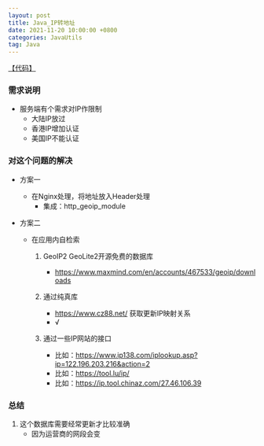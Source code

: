 ```yaml
---
layout: post
title: Java_IP转地址
date: 2021-11-20 10:00:00 +0800
categories: JavaUtils
tag: Java
---
```


[【代码】](https://github.com/louishwh/java-utils.git)

### 需求说明
- 服务端有个需求对IP作限制
	- 大陆IP放过
	- 香港IP增加认证
	- 美国IP不能认证

### 对这个问题的解决
- 方案一
	- 在Nginx处理，将地址放入Header处理
		- 集成：http_geoip_module

- 方案二
	- 在应用内自检索
		1. GeoIP2 GeoLite2开源免费的数据库
			- https://www.maxmind.com/en/accounts/467533/geoip/downloads

		2. 通过纯真库
			- https://www.cz88.net/ 获取更新IP映射关系
			- √
		3. 通过一些IP网站的接口
			- 比如：https://www.ip138.com/iplookup.asp?ip=122.196.203.216&action=2
			- 比如：https://tool.lu/ip/
			- 比如：https://ip.tool.chinaz.com/27.46.106.39


### 总结

1. 这个数据库需要经常更新才比较准确
	- 因为运营商的网段会变
